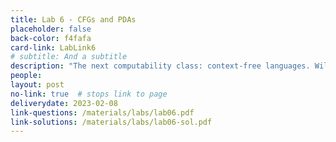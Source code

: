 ```yaml
---
title: Lab 6 - CFGs and PDAs
placeholder: false
back-color: f4fafa
card-link: LabLink6
# subtitle: And a subtitle
description: "The next computability class: context-free languages. Will discuss context-free grammars, push-down automata and how they relate to eachother." 
people:
layout: post
no-link: true  # stops link to page 
deliverydate: 2023-02-08
link-questions: /materials/labs/lab06.pdf
link-solutions: /materials/labs/lab06-sol.pdf
---
```










 